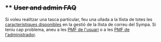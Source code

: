 ** ~~User and admin FAQ~~
-------------------------

Si voleu realitzar una tasca particular, feu una ullada a la llista de totes les [característiques disponibles](introduction.md#features) en la gestió de la llista de correu del Sympa.
Si teniu cap problema, aneu a les [PMF de l'usuari](faquser.md) o a les [PMF de l'administrador](faqadmin.md).
